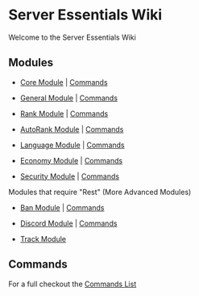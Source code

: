 # Server Essentials Wiki

Welcome to the Server Essentials Wiki

## Modules

*  [Core Module](/modules/core-module/)   |   [Commands](commands#core-module)

*  [General Module](/modules/general-module/)   |   [Commands](commands#general-module)

*  [Rank Module](/modules/rank-module/)   |   [Commands](commands#rank-module)

*  [AutoRank Module](/modules/autorank-module/)   |   [Commands](commands#autorank-module)

*  [Language Module](/modules/language-module/)   |   [Commands](commands#languagee-module)

*  [Economy Module](/modules/economy-module/)   |   [Commands](commands#economy-module)

*  [Security Module](/modules/security-module/)   |   [Commands](commands#security-module)

  Modules that require "Rest" (More Advanced Modules)

*  [Ban Module](/modules/ban-module/)   |   [Commands](commands#ban-module)

*  [Discord Module](/modules/discord-module/)   |   [Commands](commands#discord-module)

*  [Track Module](/modules/track-module/)

## Commands

  For a full checkout the [Commands List](commands)

